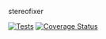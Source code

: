 stereofixer

[![Tests](https://github.com/anasves/stereofixer/actions/workflows/tests.yml/badge.svg)](https://github.com/anasves/stereofixer/blob/main/.github/workflows/tests.yml)
[![Coverage Status](https://coveralls.io/repos/github/anasves/stereofixer/badge.svg?branch=main)](https://coveralls.io/github/anasves/stereofixer?branch=main)
